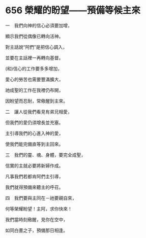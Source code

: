 # 656 榮耀的盼望——預備等候主來

一　我們向神的信心必須要加增，

顯示我們從偶像已轉向活神。

對主話說“阿們”是把信心調入，

並要在主話裡一再轉向基督。

(和)信心的工作要多多增加，

愛心的勞苦也需要豐滿擴大，

祂成聖的工作在我裡仍布開，

因盼望而忍耐，常儆醒到主來。

二　讓人從我們看見有弟兄相愛，

但我們的愛仍須增長並充塞。

主引導我們的心進入神的愛，

使我們能完備直等到主回來。

三　我們的靈、魂、身體，要完全成聖，

信實的主就必要將新婦作成。

凡事我們若都肯阿們主引導，

我們就得預備來聽主的呼召。

四　我們要與主同在－祂要親自來，

何等榮耀盼望！主阿，求你快來！

我們當時刻儆醒，見你在空中，

如同白晝之子，預備那日相逢。

